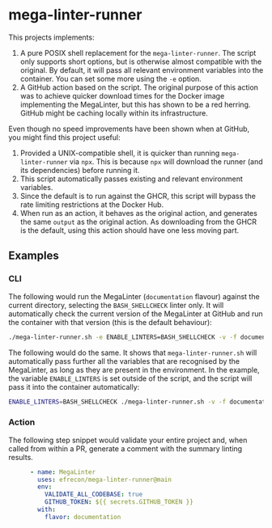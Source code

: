 # mega-linter-runner

This projects implements:

1. A pure POSIX shell replacement for the `mega-linter-runner`. The script only
   supports short options, but is otherwise almost compatible with the original.
   By default, it will pass all relevant environment variables into the
   container. You can set some more using the `-e` option.
2. A GitHub action based on the script. The original purpose of this action was
   to achieve quicker download times for the Docker image implementing the
   MegaLinter, but this has shown to be a red herring. GitHub might be caching
   locally within its infrastructure.

Even though no speed improvements have been shown when at GitHub, you might find
this project useful:

1. Provided a UNIX-compatible shell, it is quicker than running
   `mega-linter-runner` via `npx`. This is because `npx` will download the
   runner (and its dependencies) before running it.
2. This script automatically passes existing and relevant environment variables.
3. Since the default is to run against the GHCR, this script will bypass the
   rate limiting restrictions at the Docker Hub.
4. When run as an action, it behaves as the original action, and generates the
   same `output` as the original action. As downloading from the GHCR is the
   default, using this action should have one less moving part.

## Examples

### CLI

The following would run the MegaLinter (`documentation` flavour) against the
current directory, selecting the `BASH_SHELLCHECK` linter only. It will
automatically check the current version of the MegaLinter at GitHub and run the
container with that version (this is the default behaviour):

```bash
./mega-linter-runner.sh -e ENABLE_LINTERS=BASH_SHELLCHECK -v -f documentation
```

The following would do the same. It shows that `mega-linter-runner.sh` will
automatically pass further all the variables that are recognised by the
MegaLinter, as long as they are present in the environment. In the example, the
variable `ENABLE_LINTERS` is set outside of the script, and the script will pass
it into the container automatically:

```bash
ENABLE_LINTERS=BASH_SHELLCHECK ./mega-linter-runner.sh -v -f documentation
```

### Action

The following step snippet would validate your entire project and, when called
from within a PR, generate a comment with the summary linting results.

```yaml
      - name: MegaLinter
        uses: efrecon/mega-linter-runner@main
        env:
          VALIDATE_ALL_CODEBASE: true
          GITHUB_TOKEN: ${{ secrets.GITHUB_TOKEN }}
        with:
          flavor: documentation
```
